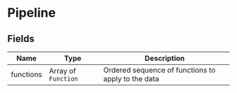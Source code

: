 # Pipeline

## Fields

| Name | Type | Description |
| -----| ----- | ----- |
| functions | Array of `Function` | Ordered sequence of functions to apply to the data |
